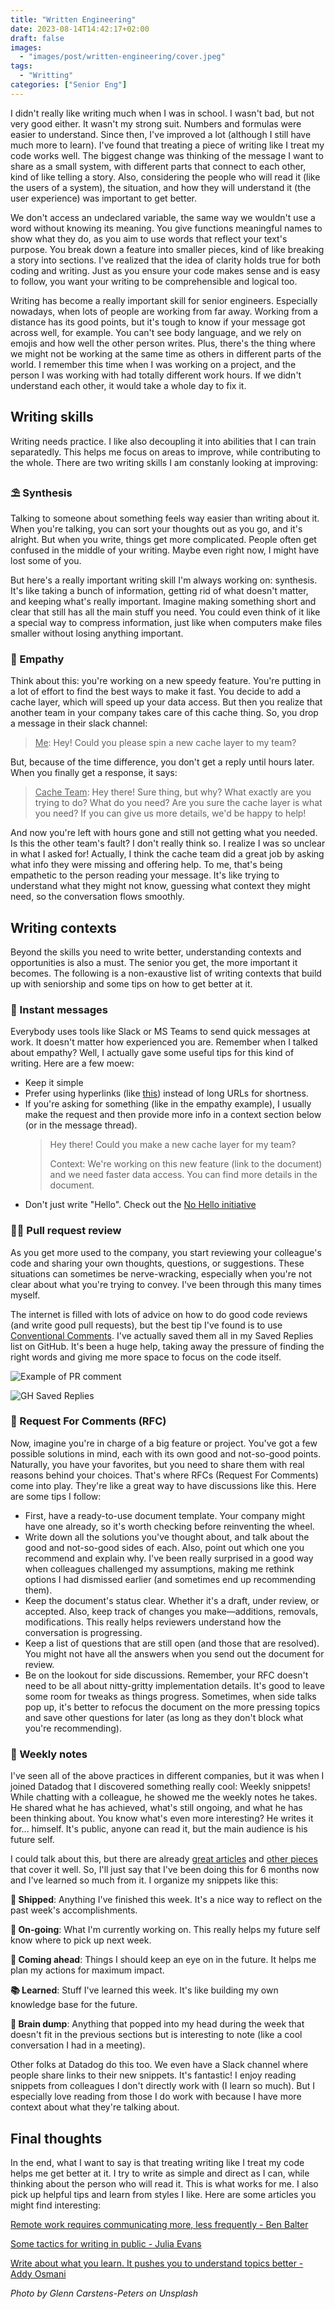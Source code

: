 ```yaml
---
title: "Written Engineering"
date: 2023-08-14T14:42:17+02:00
draft: false
images:
  - "images/post/written-engineering/cover.jpeg"
tags:
  - "Writting"
categories: ["Senior Eng"]
---
```


I didn't really like writing much when I was in school. I wasn't bad, but not very good either. It wasn't my strong suit. Numbers and formulas were easier to understand. Since then, I've improved a lot (although I still have much more to learn). I've found that treating a piece of writing like I treat my code works well. The biggest change was thinking of the message I want to share as a small system, with different parts that connect to each other, kind of like telling a story. Also, considering the people who will read it (like the users of a system), the situation, and how they will understand it (the user experience) was important to get better.

We don't access an undeclared variable, the same way we wouldn't use a word without knowing its meaning. You give functions meaningful names to show what they do, as you aim to use words that reflect your text's purpose. You break down a feature into smaller pieces, kind of like breaking a story into sections. I've realized that the idea of clarity holds true for both coding and writing. Just as you ensure your code makes sense and is easy to follow, you want your writing to be comprehensible and logical too.

Writing has become a really important skill for senior engineers. Especially nowadays, when lots of people are working from far away. Working from a distance has its good points, but it's tough to know if your message got across well, for example. You can't see body language, and we rely on emojis and how well the other person writes. Plus, there's the thing where we might not be working at the same time as others in different parts of the world. I remember this time when I was working on a project, and the person I was working with had totally different work hours. If we didn't understand each other, it would take a whole day to fix it.

## Writing skills

Writing needs practice. I like also decoupling it into abilities that I can train separatedly. This helps me focus on areas to improve, while contributing to the whole. There are two writing skills I am constanly looking at improving:

### ⛱️ Synthesis

Talking to someone about something feels way easier than writing about it. When you're talking, you can sort your thoughts out as you go, and it's alright. But when you write, things get more complicated. People often get confused in the middle of your writing. Maybe even right now, I might have lost some of you.

But here's a really important writing skill I'm always working on: synthesis. It's like taking a bunch of information, getting rid of what doesn't matter, and keeping what's really important. Imagine making something short and clear that still has all the main stuff you need. You could even think of it like a special way to compress information, just like when computers make files smaller without losing anything important.

### 🫶 Empathy

Think about this: you're working on a new speedy feature. You're putting in a lot of effort to find the best ways to make it fast. You decide to add a cache layer, which will speed up your data access. But then you realize that another team in your company takes care of this cache thing. So, you drop a message in their slack channel:

> <ins>Me</ins>: Hey! Could you please spin a new cache layer to my team?

But, because of the time difference, you don't get a reply until hours later. When you finally get a response, it says:

> <ins>Cache Team</ins>: Hey there! Sure thing, but why? What exactly are you trying to do? What do you need? Are you sure the cache layer is what you need? If you can give us more details, we'd be happy to help!

And now you're left with hours gone and still not getting what you needed. Is this the other team's fault? I don't really think so. I realize I was so unclear in what I asked for! Actually, I think the cache team did a great job by asking what info they were missing and offering help. To me, that's being empathetic to the person reading your message. It's like trying to understand what they might not know, guessing what context they might need, so the conversation flows smoothly.

## Writing contexts

Beyond the skills you need to write better, understanding contexts and opportunities is also a must. The senior you get, the more important it becomes. The following is a non-exaustive list of writing contexts that build up with seniorship and some tips on how to get better at it.

### 💬 Instant messages

Everybody uses tools like Slack or MS Teams to send quick messages at work. It doesn't matter how experienced you are. Remember when I talked about empathy? Well, I actually gave some useful tips for this kind of writing. Here are a few moew:

- Keep it simple
- Prefer using hyperlinks (like [this](https://zapier.com/blog/hyperlink-in-slack/)) instead of long URLs for shortness.
- If you're asking for something (like in the empathy example), I usually make the request and then provide more info in a context section below (or in the message thread).
  > Hey there! Could you make a new cache layer for my team?
  >
  > Context: We're working on this new feature (link to the document) and we need faster data access. You can find more details in the document.
- Don't just write "Hello". Check out the [No Hello initiative](https://nohello.net/en/)

### 🧑‍💻 Pull request review

As you get more used to the company, you start reviewing your colleague's code and sharing your own thoughts, questions, or suggestions. These situations can sometimes be nerve-wracking, especially when you're not clear about what you're trying to convey. I've been through this many times myself.

The internet is filled with lots of advice on how to do good code reviews (and write good pull requests), but the best tip I've found is to use [Conventional Comments](https://conventionalcomments.org/). I've actually saved them all in my Saved Replies list on GitHub. It's been a huge help, taking away the pressure of finding the right words and giving me more space to focus on the code itself.

![Example of PR comment](github-comment.png "Example of PR comment")

![GH Saved Replies](github-saved-replies.png "GH Saved Replies")

### 📄 Request For Comments (RFC)

Now, imagine you're in charge of a big feature or project. You've got a few possible solutions in mind, each with its own good and not-so-good points. Naturally, you have your favorites, but you need to share them with real reasons behind your choices. That's where RFCs (Request For Comments) come into play. They're like a great way to have discussions like this. Here are some tips I follow:

- First, have a ready-to-use document template. Your company might have one already, so it's worth checking before reinventing the wheel.
- Write down all the solutions you've thought about, and talk about the good and not-so-good sides of each. Also, point out which one you recommend and explain why. I've been really surprised in a good way when colleagues challenged my assumptions, making me rethink options I had dismissed earlier (and sometimes end up recommending them).
- Keep the document's status clear. Whether it's a draft, under review, or accepted. Also, keep track of changes you make—additions, removals, modifications. This really helps reviewers understand how the conversation is progressing.
- Keep a list of questions that are still open (and those that are resolved). You might not have all the answers when you send out the document for review.
- Be on the lookout for side discussions. Remember, your RFC doesn't need to be all about nitty-gritty implementation details. It's good to leave some room for tweaks as things progress. Sometimes, when side talks pop up, it's better to refocus the document on the more pressing topics and save other questions for later (as long as they don't block what you're recommending).

### 🤔 Weekly notes

I've seen all of the above practices in different companies, but it was when I joined Datadog that I discovered something really cool: Weekly snippets! While chatting with a colleague, he showed me the weekly notes he takes. He shared what he has achieved, what's still ongoing, and what he has been thinking about. You know what's even more interesting? He writes it for... himself. It's public, anyone can read it, but the main audience is his future self.

I could talk about this, but there are already [great articles](http://blog.idonethis.com/google-snippets-internal-tool/) and [other pieces](https://mtlynch.io/status-updates-to-nobody/) that cover it well. So, I'll just say that I've been doing this for 6 months now and I've learned so much from it. I organize my snippets like this:

**🚢 Shipped**: Anything I've finished this week. It's a nice way to reflect on the past week's accomplishments.

**🛫 On-going**: What I'm currently working on. This really helps my future self know where to pick up next week.

**🔮 Coming ahead**: Things I should keep an eye on in the future. It helps me plan my actions for maximum impact.

**📚 Learned**: Stuff I've learned this week. It's like building my own knowledge base for the future.

**🧠 Brain dump**: Anything that popped into my head during the week that doesn't fit in the previous sections but is interesting to note (like a cool conversation I had in a meeting).

Other folks at Datadog do this too. We even have a Slack channel where people share links to their new snippets. It's fantastic! I enjoy reading snippets from colleagues I don't directly work with (I learn so much). But I especially love reading from those I do work with because I have more context about what they're talking about.

## Final thoughts

In the end, what I want to say is that treating writing like I treat my code helps me get better at it. I try to write as simple and direct as I can, while thinking about the person who will read it. This is what works for me. I also pick up helpful tips and learn from styles I like. Here are some articles you might find interesting:

[Remote work requires communicating more, less frequently - Ben Balter](https://ben.balter.com/2023/08/04/remote-work-communicate-more-with-less/)

[Some tactics for writing in public - Julia Evans](https://jvns.ca/blog/2023/08/07/tactics-for-writing-in-public/)

[Write about what you learn. It pushes you to understand topics better - Addy Osmani](https://addyosmani.com/blog/write-learn/)

_Photo by Glenn Carstens-Peters on Unsplash_
